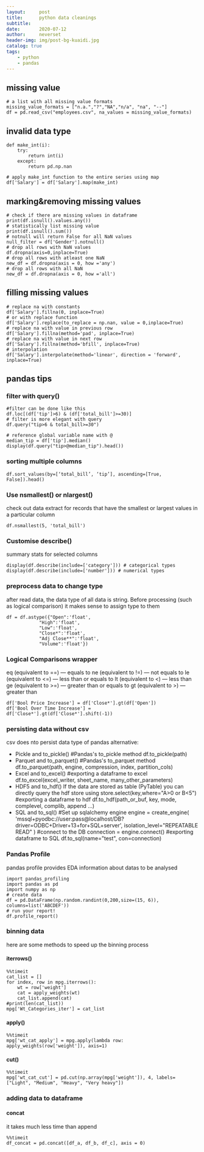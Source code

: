 ```yaml
---
layout:     post
title:      python data cleanings
subtitle:   
date:       2020-07-12
author:     neverset
header-img: img/post-bg-kuaidi.jpg
catalog: true
tags:
    - python
    - pandas
---
```



## missing value

    # a list with all missing value formats
    missing_value_formats = ["n.a.","?","NA","n/a", "na", "--"]
    df = pd.read_csv("employees.csv", na_values = missing_value_formats)   

## invalid data type

    def make_int(i):
        try:
            return int(i)
        except:
            return pd.np.nan

    # apply make_int function to the entire series using map
    df['Salary'] = df['Salary'].map(make_int)

## marking&removing missing values

    # check if there are missing values in dataframe
    print(df.isnull().values.any())
    # statistically list missing value
    print(df.isnull().sum())
    # notnull will return False for all NaN values
    null_filter = df['Gender'].notnull()
    # drop all rows with NaN values
    df.dropna(axis=0,inplace=True)
    # drop all rows with atleast one NaN
    new_df = df.dropna(axis = 0, how ='any')  
    # drop all rows with all NaN
    new_df = df.dropna(axis = 0, how ='all')

## filling missing values

    # replace na with constants
    df['Salary'].fillna(0, inplace=True)
    # or with replace function 
    df['Salary'].replace(to_replace = np.nan, value = 0,inplace=True)
    # replace na with value in previous row
    df['Salary'].fillna(method='pad', inplace=True)
    # replace na with value in next row
    df['Salary'].fillna(method='bfill', inplace=True)
    # interpolation
    df['Salary'].interpolate(method='linear', direction = 'forward', inplace=True)

## pandas tips
### filter with query()

    #filter can be done like this
    df.loc[(df['tip']>6) & (df['total_bill']>=30)]
    # filter is more elegant with query
    df.query("tip>6 & total_bill>=30")

    # reference global variable name with @
    median_tip = df['tip'].median()
    display(df.query("tip>@median_tip").head())

### sorting multiple columns

    df.sort_values(by=[‘total_bill’, ‘tip’], ascending=[True, False]).head()

### Use nsmallest() or nlargest()
check out data extract for records that have the smallest or largest values in a particular column

    df.nsmallest(5, 'total_bill')

### Customise describe()
summary stats for selected columns

    display(df.describe(include=['category'])) # categorical types
    display(df.describe(include=['number'])) # numerical types

### preprocess data to change type
after read data, the data type of all data is string. Before processing (such as logical comparison) it makes sense to assign type to them

    df = df.astype({"Open":'float',
                "High":'float',
                "Low":'float',
                "Close*":'float',
                "Adj Close**":'float',
                "Volume":'float'})

### Logical Comparisons wrapper
eq (equivalent to ==) — equals to
ne (equivalent to !=) — not equals to
le (equivalent to <=) — less than or equals to
lt (equivalent to <) — less than
ge (equivalent to >=) — greater than or equals to
gt (equivalent to >) — greater than

    df['Bool Price Increase'] = df['Close*'].gt(df['Open'])
    df['Bool Over Time Increase'] = df['Close*'].gt(df['Close*'].shift(-1))

### persisting data without csv
csv does nto persist data type of pandas
alternative:
* Pickle and to_pickle()
    #Pandas's to_pickle method
    df.to_pickle(path)  
* Parquet and to_parquet()
    #Pandas's to_parquet method
    df.to_parquet(path, engine, compression, index, partition_cols)
* Excel and to_excel()
    #exporting a dataframe to excel
    df.to_excel(excel_writer, sheet_name, many_other_parameters)
* HDF5 and to_hdf()
If the data are stored as table (PyTable) you can directly query the hdf store using store.select(key,where="A>0 or B<5")
    #exporting a dataframe to hdf
    df.to_hdf(path_or_buf, key, mode, complevel, complib, append ...)
* SQL and to_sql()
    #Set up sqlalchemy engine
    engine = create_engine(
        'mssql+pyodbc://user:pass@localhost/DB?driver=ODBC+Driver+13+for+SQL+server',
        isolation_level="REPEATABLE READ"
    )
    #connect to the DB
    connection = engine.connect()
    #exporting dataframe to SQL
    df.to_sql(name="test", con=connection)

### Pandas Profile
pandas profile provides EDA information about datas to be analysed

    import pandas_profiling
    import pandas as pd
    import numpy as np
    # create data 
    df = pd.DataFrame(np.random.randint(0,200,size=(15, 6)), columns=list('ABCDEF'))
    # run your report!
    df.profile_report()

### binning data
here are some methods to speed up the binning process
#### iterrows()

    %%timeit
    cat_list = []
    for index, row in mpg.iterrows():
        wt = row['weight']    
        cat = apply_weights(wt)
        cat_list.append(cat)
    #print(len(cat_list))
    mpg['Wt_Categories_iter'] = cat_list

#### apply()

    %%timeit
    mpg['wt_cat_apply'] = mpg.apply(lambda row: apply_weights(row['weight']), axis=1)

#### cut()

    %%timeit
    mpg['wt_cat_cut'] = pd.cut(np.array(mpg['weight']), 4, labels=["Light", "Medium", "Heavy", "Very heavy"])

### adding data to dataframe

#### concat
it takes much less time than append

    %%timeit
    df_concat = pd.concat([df_a, df_b, df_c], axis = 0)